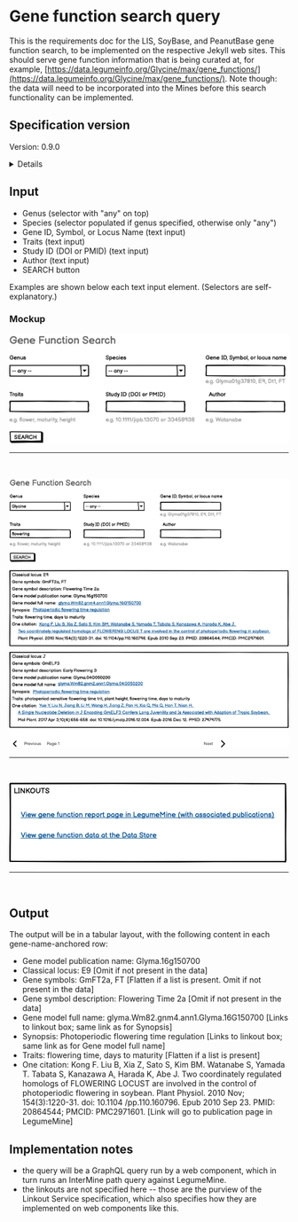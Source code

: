 # Gene function search query

This is the requirements doc for the LIS, SoyBase, and PeanutBase gene function search, to be implemented on the respective Jekyll web sites. This should serve gene function information that is being curated at, for example, [https://data.legumeinfo.org/Glycine/max/gene_functions/](https://data.legumeinfo.org/Glycine/max/gene_functions/). Note though: the data will need to be incorporated into the Mines before this search functionality can be implemented.

## Specification version
Version: 0.9.0

<details>

This specification was completed in late June, 2023. The specification preceded availability of the data in the mines, so additional review and revision of the spec may be needed before the first implementation.
</details>

## Input

- Genus (selector with "any" on top)
- Species (selector populated if genus specified, otherwise only "any")
- Gene ID, Symbol, or Locus Name (text input)
- Traits (text input)
- Study ID (DOI or PMID) (text input)
- Author (text input)
- SEARCH button

Examples are shown below each text input element. (Selectors are self-explanatory.)

### Mockup

![image](Gene_function_search.png)

<hr><br>

![image](Gene_function_search_and_results.png)

<hr><br>

![image](Gene_function_linkouts.png)

<hr><br>

## Output

The output will be in a tabular layout, with the following content in each gene-name-anchored row:

- Gene model publication name: Glyma.16g150700
- Classical locus: E9  [Omit if not present in the data]
- Gene symbols: GmFT2a, FT  [Flatten if a list is present. Omit if not present in the data]
- Gene symbol description: Flowering Time 2a  [Omit if not present in the data]
- Gene model full name: glyma.Wm82.gnm4.ann1.Glyma.16G150700  [Links to linkout box; same link as for Synopsis]
- Synopsis: Photoperiodic flowering time regulation  [Links to linkout box; same link as for Gene model full name]
- Traits: flowering time, days to maturity  [Flatten if a list is present]
- One citation: Kong F. Liu B, Xia Z, Sato S, Kim BM. Watanabe S, Yamada T. Tabata S, Kanazawa A, Harada K, Abe J.
    Two coordinately regulated homologs of FLOWERING LOCUST are involved in the control of photoperiodic flowering in soybean.
    Plant Physiol. 2010 Nov; 154(3):1220-31. doi: 10.1104 /pp.110.160796. Epub 2010 Sep 23. PMID: 20864544; PMCID: PMC2971601.
  [Link will go to publication page in LegumeMine]

## Implementation notes

- the query will be a GraphQL query run by a web component, which in turn runs an InterMine path query against LegumeMine.
- the linkouts are not specified here -- those are the purview of the Linkout Service specification, which also specifies how they are implemented on web components like this.

